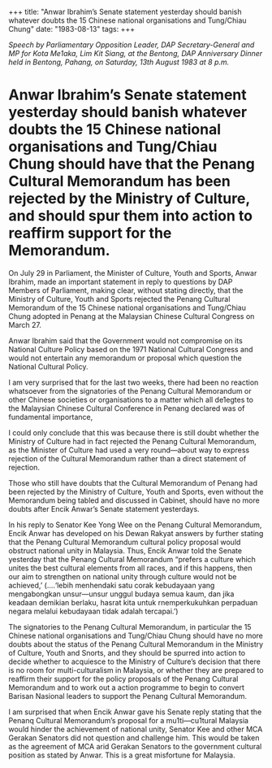 +++ 
title: "Anwar Ibrahim’s Senate statement yesterday should banish whatever doubts the 15 Chinese national organisations and Tung/Chiau Chung"
date: "1983-08-13"
tags:
+++

_Speech by Parliamentary Opposition Leader, DAP Secretary-General and MP for Kota Me1aka, Lim Kit Siang, at the Bentong, DAP Anniversary Dinner held in Bentong, Pahang, on Saturday, 13th  August 1983 at 8 p.m._

# Anwar Ibrahim’s Senate statement yesterday should banish whatever doubts the 15 Chinese national organisations and Tung/Chiau Chung should have that the Penang Cultural Memorandum has been rejected by the Ministry of Culture, and should spur them into action to reaffirm support for the Memorandum.

On July 29 in Parliament, the Minister of Culture, Youth and Sports, Anwar Ibrahim, made an important statement in reply to questions by DAP Members of Parliament, making clear, without stating directly, that the Ministry of Culture, Youth and Sports rejected the Penang Cultural Memorandum of the 15 Chinese national organisations and Tung/Chiau Chung adopted in Penang at the Malaysian Chinese Cultural Congress on March 27. </u>

Anwar Ibrahim said that the Government would not compromise on its National Culture Policy based on the 1971 National Cultural Congress and would not entertain any memorandum or proposal which question the National Cultural Policy.

I am very surprised that for the last two weeks, there had been no reaction whatsoever from the signatories of the Penang Cultural Memorandum or other Chinese societies or organisations to a matter which all de1egtes to the Malaysian Chinese Cultural Conference in Penang declared was of fundamental importance,

I could only conclude that this was because there is still doubt whether the Ministry of Culture had in fact rejected the Penang Cultural Memorandum, as the Minister of Culture had used a very round—about way to express rejection of the Cultural Memorandum rather than a direct statement of rejection.

Those who still have doubts that the Cultural Memorandum of Penang had been rejected by the Ministry of Culture, Youth and Sports, even without the Memorandum being tabled and discussed in Cabinet, should have no more doubts after Encik Anwar’s Senate statement yesterdays.

In his reply to Senator Kee Yong Wee on the Penang Cultural Memorandum, Encik Anwar has developed on his Dewan Rakyat answers by further stating that the Penang Cultural Memorandum cultural policy proposal would obstruct national unity in Malaysia. Thus, Encik Anwar told the Senate yesterday that the Penang Cultural Memorandum “prefers a culture which unites the best cultural elements from all races, and if this happens, then our aim to strengthen on national unity through culture would not be achieved,’ (....‘lebih menhendaki satu corak kebudayaan yang mengabongkan unsur—unsur unggul budaya semua kaum, dan jika keadaan demikian berlaku, hasrat kita untuk rnemperkukuhkan perpaduan negara melalui kebudayaan tidak adalah tercapai.’)

The signatories to the Penang Cultural Memorandum, in particular the 15 Chinese national organisations and Tung/Chiau Chung should have no more doubts about the status of the Penang Cultural Memorandum in the Ministry of Culture, Youth and Snorts, and they should be spurred into action to decide whether to acquiesce to the Ministry of Culture’s decision that there is no room for multi-culturalism in Malaysia, or whether they are prepared to reaffirm their support for the policy proposals of the Penang Cultural Memorandum and to work out a action programme to begin to convert Barisan Nasional leaders to support the Penang Cultural Memorandum.

I am surprised that when Encik Anwar gave his Senate reply stating that the Penanq Cultural Memorandum’s proposal for a mu1ti—cu1tural Malaysia would hinder the achievement of national unity, Senator Kee and other MCA Gerakan Senators did not question and challenge him. This would be taken as the agreement of MCA arid Gerakan Senators to the government cultural position as stated by Anwar. This is a great misfortune for Malaysia.
 
